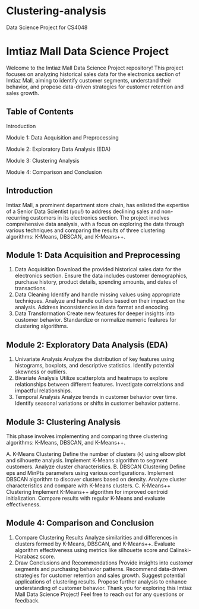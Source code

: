 # Clustering-analysis
Data Science Project for CS4048


# Imtiaz Mall Data Science Project
Welcome to the Imtiaz Mall Data Science Project repository! This project focuses on analyzing historical sales data for the electronics section of Imtiaz Mall, aiming to identify customer segments, understand their behavior, and propose data-driven strategies for customer retention and sales growth.

## Table of Contents
Introduction

Module 1: Data Acquisition and Preprocessing

Module 2: Exploratory Data Analysis (EDA)

Module 3: Clustering Analysis

Module 4: Comparison and Conclusion

## Introduction
Imtiaz Mall, a prominent department store chain, has enlisted the expertise of a Senior Data Scientist (you!) to address declining sales and non-recurring customers in its electronics section. The project involves comprehensive data analysis, with a focus on exploring the data through various techniques and comparing the results of three clustering algorithms: K-Means, DBSCAN, and K-Means++.

## Module 1: Data Acquisition and Preprocessing
1. Data Acquisition
Download the provided historical sales data for the electronics section.
Ensure the data includes customer demographics, purchase history, product details, spending amounts, and dates of transactions.
2. Data Cleaning
Identify and handle missing values using appropriate techniques.
Analyze and handle outliers based on their impact on the analysis.
Address inconsistencies in data format and encoding.
3. Data Transformation
Create new features for deeper insights into customer behavior.
Standardize or normalize numeric features for clustering algorithms.
## Module 2: Exploratory Data Analysis (EDA)
1. Univariate Analysis
Analyze the distribution of key features using histograms, boxplots, and descriptive statistics.
Identify potential skewness or outliers.
2. Bivariate Analysis
Utilize scatterplots and heatmaps to explore relationships between different features.
Investigate correlations and impactful relationships.
3. Temporal Analysis
Analyze trends in customer behavior over time.
Identify seasonal variations or shifts in customer behavior patterns.
## Module 3: Clustering Analysis
This phase involves implementing and comparing three clustering algorithms: K-Means, DBSCAN, and K-Means++.

A. K-Means Clustering
Define the number of clusters (k) using elbow plot and silhouette analysis.
Implement K-Means algorithm to segment customers.
Analyze cluster characteristics.
B. DBSCAN Clustering
Define eps and MinPts parameters using various configurations.
Implement DBSCAN algorithm to discover clusters based on density.
Analyze cluster characteristics and compare with K-Means clusters.
C. K-Means++ Clustering
Implement K-Means++ algorithm for improved centroid initialization.
Compare results with regular K-Means and evaluate effectiveness.
## Module 4: Comparison and Conclusion
1. Compare Clustering Results
Analyze similarities and differences in clusters formed by K-Means, DBSCAN, and K-Means++.
Evaluate algorithm effectiveness using metrics like silhouette score and Calinski-Harabasz score.
2. Draw Conclusions and Recommendations
Provide insights into customer segments and purchasing behavior patterns.
Recommend data-driven strategies for customer retention and sales growth.
Suggest potential applications of clustering results.
Propose further analysis to enhance understanding of customer behavior.
Thank you for exploring this Imtiaz Mall Data Science Project! Feel free to reach out for any questions or feedback.
